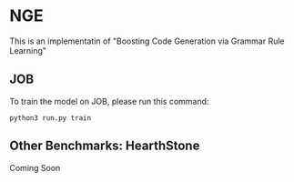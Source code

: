 # NGE
This is an implementatin of "Boosting Code Generation via Grammar Rule Learning"
## JOB
To train the model on JOB, please run this command:
```
python3 run.py train
```
## Other Benchmarks: HearthStone 
Coming Soon

